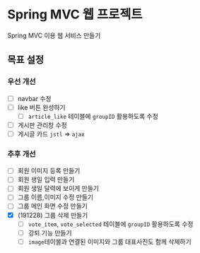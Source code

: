 # Spring MVC 웹 프로젝트

Spring MVC 이용 웹 서비스 만들기

## 목표 설정
### 우선 개선
- [ ] navbar 수정
- [ ] like 버튼 완성하기
  - [ ] `article_like` 테이블에 `groupID` 활용하도록 수정
- [ ] 게시판 관리창 수정
- [ ] 게시글 카드 `jstl` => `ajax`
 
### 추후 개선
- [ ] 회원 이미지 등록 만들기
- [ ] 회원 생일 입력 만들기
- [ ] 회원 생일 달력에 보이게 만들기
- [ ] 그룹 이름,이미지 수정 만들기
- [ ] 그룹 메인 화면 수정 만들기
- [x] (191228) 그룹 삭제 만들기
  - [ ] `vote_item`, `vote_selected` 테이블에 `groupID` 활용하도록 수정
  - [ ] 강퇴 기능 만들기
  - [ ] `image`테이블과 연결된 이미지와 그룹 대표사진도 함께 삭제하기